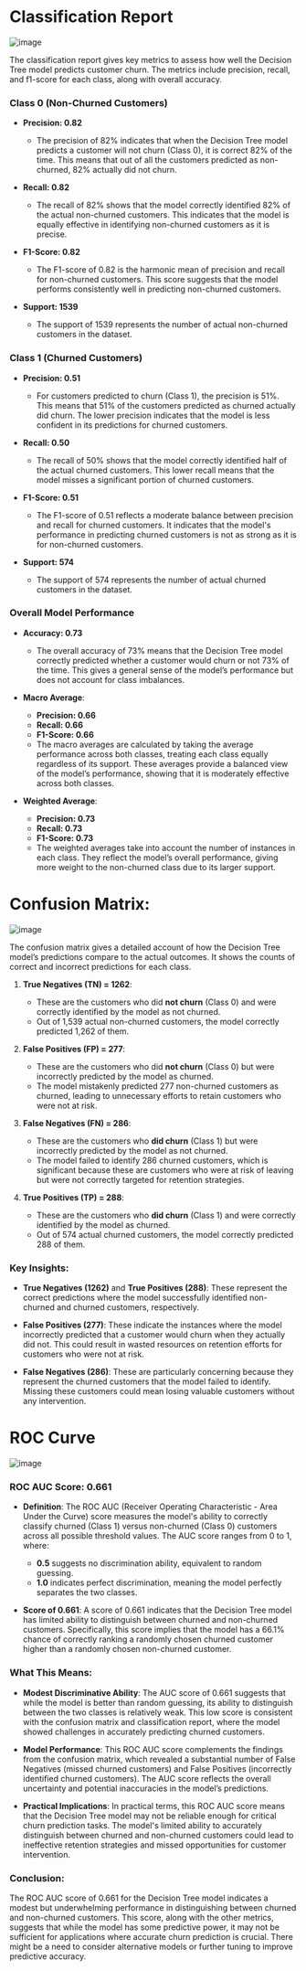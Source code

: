 # Classification Report

![image](https://github.com/user-attachments/assets/dc5031bf-61e9-4170-ba6b-0a11327a3e45)

The classification report gives key metrics to assess how well the Decision Tree model predicts customer churn. The metrics include precision, recall, and f1-score for each class, along with overall accuracy.

### **Class 0 (Non-Churned Customers)**
- **Precision: 0.82**
  - The precision of 82% indicates that when the Decision Tree model predicts a customer will not churn (Class 0), it is correct 82% of the time. This means that out of all the customers predicted as non-churned, 82% actually did not churn.
  
- **Recall: 0.82**
  - The recall of 82% shows that the model correctly identified 82% of the actual non-churned customers. This indicates that the model is equally effective in identifying non-churned customers as it is precise.
  
- **F1-Score: 0.82**
  - The F1-score of 0.82 is the harmonic mean of precision and recall for non-churned customers. This score suggests that the model performs consistently well in predicting non-churned customers.
  
- **Support: 1539**
  - The support of 1539 represents the number of actual non-churned customers in the dataset.

### **Class 1 (Churned Customers)**
- **Precision: 0.51**
  - For customers predicted to churn (Class 1), the precision is 51%. This means that 51% of the customers predicted as churned actually did churn. The lower precision indicates that the model is less confident in its predictions for churned customers.
  
- **Recall: 0.50**
  - The recall of 50% shows that the model correctly identified half of the actual churned customers. This lower recall means that the model misses a significant portion of churned customers.
  
- **F1-Score: 0.51**
  - The F1-score of 0.51 reflects a moderate balance between precision and recall for churned customers. It indicates that the model's performance in predicting churned customers is not as strong as it is for non-churned customers.
  
- **Support: 574**
  - The support of 574 represents the number of actual churned customers in the dataset.

### **Overall Model Performance**
- **Accuracy: 0.73**
  - The overall accuracy of 73% means that the Decision Tree model correctly predicted whether a customer would churn or not 73% of the time. This gives a general sense of the model’s performance but does not account for class imbalances.
  
- **Macro Average**:
  - **Precision: 0.66**
  - **Recall: 0.66**
  - **F1-Score: 0.66**
  - The macro averages are calculated by taking the average performance across both classes, treating each class equally regardless of its support. These averages provide a balanced view of the model’s performance, showing that it is moderately effective across both classes.

- **Weighted Average**:
  - **Precision: 0.73**
  - **Recall: 0.73**
  - **F1-Score: 0.73**
  - The weighted averages take into account the number of instances in each class. They reflect the model’s overall performance, giving more weight to the non-churned class due to its larger support.

# Confusion Matrix:

![image](https://github.com/user-attachments/assets/245e76a4-46c5-4f4f-9f6d-8dd26f99d222)

The confusion matrix gives a detailed account of how the Decision Tree model’s predictions compare to the actual outcomes. It shows the counts of correct and incorrect predictions for each class.

1. **True Negatives (TN) = 1262**:
   - These are the customers who did **not churn** (Class 0) and were correctly identified by the model as not churned.
   - Out of 1,539 actual non-churned customers, the model correctly predicted 1,262 of them.

2. **False Positives (FP) = 277**:
   - These are the customers who did **not churn** (Class 0) but were incorrectly predicted by the model as churned.
   - The model mistakenly predicted 277 non-churned customers as churned, leading to unnecessary efforts to retain customers who were not at risk.

3. **False Negatives (FN) = 286**:
   - These are the customers who **did churn** (Class 1) but were incorrectly predicted by the model as not churned.
   - The model failed to identify 286 churned customers, which is significant because these are customers who were at risk of leaving but were not correctly targeted for retention strategies.

4. **True Positives (TP) = 288**:
   - These are the customers who **did churn** (Class 1) and were correctly identified by the model as churned.
   - Out of 574 actual churned customers, the model correctly predicted 288 of them.

### **Key Insights:**

- **True Negatives (1262)** and **True Positives (288)**: These represent the correct predictions where the model successfully identified non-churned and churned customers, respectively.

- **False Positives (277)**: These indicate the instances where the model incorrectly predicted that a customer would churn when they actually did not. This could result in wasted resources on retention efforts for customers who were not at risk.

- **False Negatives (286)**: These are particularly concerning because they represent the churned customers that the model failed to identify. Missing these customers could mean losing valuable customers without any intervention.

# ROC Curve

![image](https://github.com/user-attachments/assets/be0de6ee-983b-4152-ab8e-08c8496670b1)

### **ROC AUC Score: 0.661**

- **Definition**: The ROC AUC (Receiver Operating Characteristic - Area Under the Curve) score measures the model's ability to correctly classify churned (Class 1) versus non-churned (Class 0) customers across all possible threshold values. The AUC score ranges from 0 to 1, where:
  - **0.5** suggests no discrimination ability, equivalent to random guessing.
  - **1.0** indicates perfect discrimination, meaning the model perfectly separates the two classes.

- **Score of 0.661**: A score of 0.661 indicates that the Decision Tree model has limited ability to distinguish between churned and non-churned customers. Specifically, this score implies that the model has a 66.1% chance of correctly ranking a randomly chosen churned customer higher than a randomly chosen non-churned customer.

### **What This Means:**

- **Modest Discriminative Ability**: The AUC score of 0.661 suggests that while the model is better than random guessing, its ability to distinguish between the two classes is relatively weak. This low score is consistent with the confusion matrix and classification report, where the model showed challenges in accurately predicting churned customers.

- **Model Performance**: This ROC AUC score complements the findings from the confusion matrix, which revealed a substantial number of False Negatives (missed churned customers) and False Positives (incorrectly identified churned customers). The AUC score reflects the overall uncertainty and potential inaccuracies in the model’s predictions.

- **Practical Implications**: In practical terms, this ROC AUC score means that the Decision Tree model may not be reliable enough for critical churn prediction tasks. The model's limited ability to accurately distinguish between churned and non-churned customers could lead to ineffective retention strategies and missed opportunities for customer intervention.

### **Conclusion:**

The ROC AUC score of 0.661 for the Decision Tree model indicates a modest but underwhelming performance in distinguishing between churned and non-churned customers. This score, along with the other metrics, suggests that while the model has some predictive power, it may not be sufficient for applications where accurate churn prediction is crucial. There might be a need to consider alternative models or further tuning to improve predictive accuracy.
